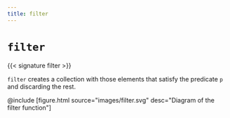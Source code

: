 ```yaml
---
title: filter
---
```


# `filter`

{{< signature filter >}}

`filter` creates a collection with those elements that satisfy the predicate `p` and discarding the rest.

@include [figure.html source="images/filter.svg" desc="Diagram of the filter function"]
